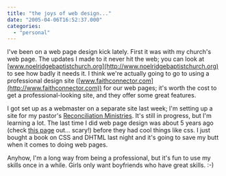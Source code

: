 ```yaml
---
title: "the joys of web design..."
date: "2005-04-06T16:52:37.000"
categories: 
  - "personal"
---
```


I've been on a web page design kick lately. First it was with my church's web page. The updates I made to it never hit the web; you can look at [www.noelridgebaptistchurch.org](http://www.noelridgebaptistchurch.org) to see how badly it needs it. I think we're actually going to go to using a professional design site ([www.faithconnector.com](http://www.faithconnector.com)) for our web pages; it's worth the cost to get a professional-looking site, and they offer some great features.

I got set up as a webmaster on a separate site last week; I'm setting up a site for my pastor's [Reconciliation Ministries](http://www.recminusa.org). It's still in progress, but I'm learning a lot. The last time I did web page design was about 5 years ago (check [this page](http://members.tripod.com/ThePianoMan/) out... scary!) before they had cool things like css. I just bought a book on CSS and DHTML last night and it's going to save my butt when it comes to doing web pages.

Anyhow, I'm a long way from being a professional, but it's fun to use my skills once in a while. Girls only want boyfriends who have great skills. :-)

